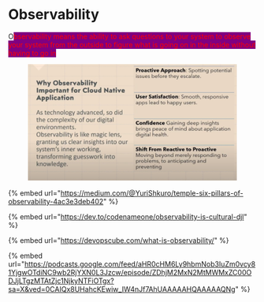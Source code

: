# Observability

O<mark style="color:red;background-color:purple;">bservability means the ability to ask questions to your system to observe your system from the outside to figure what is going on in the inside without having to go in</mark>





<figure><img src="../../.gitbook/assets/image.png" alt=""><figcaption></figcaption></figure>

{% embed url="https://medium.com/@YuriShkuro/temple-six-pillars-of-observability-4ac3e3deb402" %}

{% embed url="https://dev.to/codenameone/observability-is-cultural-djl" %}

{% embed url="https://devopscube.com/what-is-observability/" %}

{% embed url="https://podcasts.google.com/feed/aHR0cHM6Ly9hbmNob3IuZm0vcy81YjgwOTdiNC9wb2RjYXN0L3Jzcw/episode/ZDhjM2MxN2MtMWMxZC00ODJjLTgzMTAtZjc1NjkyNTFiOTgx?sa=X&ved=0CAIQx8UHahcKEwiw_IW4nJf7AhUAAAAAHQAAAAAQNg" %}

